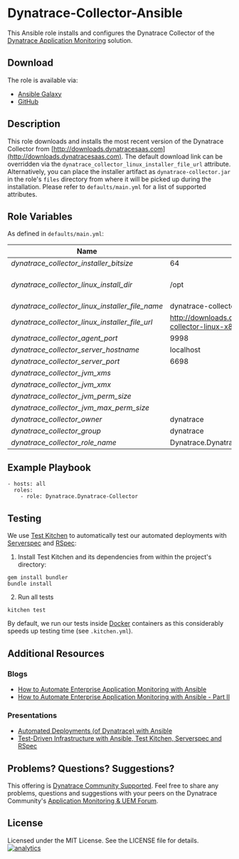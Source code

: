 # Dynatrace-Collector-Ansible

This Ansible role installs and configures the Dynatrace Collector of the [Dynatrace Application Monitoring](http://www.dynatrace.com/en/products/application-monitoring.html) solution.

## Download

The role is available via:

- [Ansible Galaxy](https://galaxy.ansible.com/Dynatrace/Dynatrace-Collector)
- [GitHub](https://github.com/Dynatrace/Dynatrace-Collector-Ansible)

## Description

This role downloads and installs the most recent version of the Dynatrace Collector from [http://downloads.dynatracesaas.com](http://downloads.dynatracesaas.com). The default download link can be overridden via the `dynatrace_collector_linux_installer_file_url` attribute. Alternatively, you can place the installer artifact as `dynatrace-collector.jar` in the role's `files` directory from where it will be picked up during the installation. Please refer to `defaults/main.yml` for a list of supported attributes.

## Role Variables

As defined in ```defaults/main.yml```:

| Name                                            | Default                                                                  | Description |
|-------------------------------------------------|--------------------------------------------------------------------------|-------------|
| *dynatrace_collector_installer_bitsize*         | 64                                                                       | 32 or 64 |
| *dynatrace_collector_linux_install_dir*         | /opt                                                                     | The Dynatrace Collector will be installed into the directory *$dynatrace_collector_linux_install_dir*/dynatrace-*$major*-*$minor*-*$rev*, where *$major*, *$minor* and *$rev* are given by the installer. A symbolic link to the actual installation directory will be created in *$dynatrace_collector_linux_install_dir*/dynatrace. |
| *dynatrace_collector_linux_installer_file_name* | dynatrace-collector.jar                                                  | The file name of the Dynatrace Collector installer in the role's ```files``` directory. |
| *dynatrace_collector_linux_installer_file_url*  | http://downloads.dynatracesaas.com/6.2/dynatrace-collector-linux-x86.jar | A HTTP, HTTPS or FTP URL to the Dynatrace Collector installer in the form (http\|https\|ftp)://[user[:pass]]@host.domain[:port]/path. |
| *dynatrace_collector_agent_port*                | 9998                                                                     | The port where the Collector shall listen for agent connections. |
| *dynatrace_collector_server_hostname*           | localhost                                                                | The location of the Server the Collector shall connect to. |
| *dynatrace_collector_server_port*               | 6698                                                                     | The port on the Server the Collector shall connect to. Use either ```6698``` (non-SSL) or ```6699``` (SSL). |
| *dynatrace_collector_jvm_xms*                   |                                                                          | The Dynatrace Collector's JVM setting: -Xms. |
| *dynatrace_collector_jvm_xmx*                   |                                                                          | The Dynatrace Collector's JVM setting: -Xmx. |
| *dynatrace_collector_jvm_perm_size*             |                                                                          | The Dynatrace Collector's JVM setting: -XX:PermSize. |
| *dynatrace_collector_jvm_max_perm_size*         |                                                                          | The The Dynatrace Collector's JVM setting: -XX:MaxPermSize. |
| *dynatrace_collector_owner*                     | dynatrace                                                                | The system user that owns the Dynatrace installation.
| *dynatrace_collector_group*                     | dynatrace                                                                | The system user's group that owns the Dynatrace installation.
| *dynatrace_collector_role_name*                 | Dynatrace.Dynatrace-Collector                                            | The actual name of this role in an [Ansible Playbook's](http://docs.ansible.com/playbooks.html) ```roles``` directory. |

## Example Playbook

```
- hosts: all
  roles:
    - role: Dynatrace.Dynatrace-Collector
```

## Testing

We use [Test Kitchen](http://kitchen.ci) to automatically test our automated deployments with [Serverspec](http://serverspec.org) and [RSpec](http://rspec.info/):

1) Install Test Kitchen and its dependencies from within the project's directory:

```
gem install bundler
bundle install
```

2) Run all tests

```
kitchen test
```

By default, we run our tests inside [Docker](https://www.docker.com/) containers as this considerably speeds up testing time (see `.kitchen.yml`).

## Additional Resources

### Blogs

- [How to Automate Enterprise Application Monitoring with Ansible](http://apmblog.dynatrace.com/2015/03/04/how-to-automate-enterprise-application-monitoring-with-ansible/)
- [How to Automate Enterprise Application Monitoring with Ansible - Part II](http://apmblog.dynatrace.com/2015/04/23/how-to-automate-enterprise-application-monitoring-with-ansible-part-ii/)

### Presentations

- [Automated Deployments (of Dynatrace) with Ansible](http://www.slideshare.net/MartinEtmajer/automated-deployments-with-ansible)
- [Test-Driven Infrastructure with Ansible, Test Kitchen, Serverspec and RSpec](http://www.slideshare.net/MartinEtmajer/testing-ansible-roles-with-test-kitchen-serverspec-and-rspec-48185017)

## Problems? Questions? Suggestions?

This offering is [Dynatrace Community Supported](https://community.dynatrace.com/community/display/DL/Support+Levels#SupportLevels-Communitysupported/NotSupportedbyDynatrace(providedbyacommunitymember)). Feel free to share any problems, questions and suggestions with your peers on the Dynatrace Community's [Application Monitoring & UEM Forum](https://answers.dynatrace.com/spaces/146/index.html).

## License

Licensed under the MIT License. See the LICENSE file for details.
[![analytics](https://www.google-analytics.com/collect?v=1&t=pageview&_s=1&dl=https%3A%2F%2Fgithub.com%2FdynaTrace&dp=%2FDynatrace-Collector-Ansible&dt=Dynatrace-Collector-Ansible&_u=Dynatrace~&cid=github.com%2FdynaTrace&tid=UA-54510554-5&aip=1)]()
